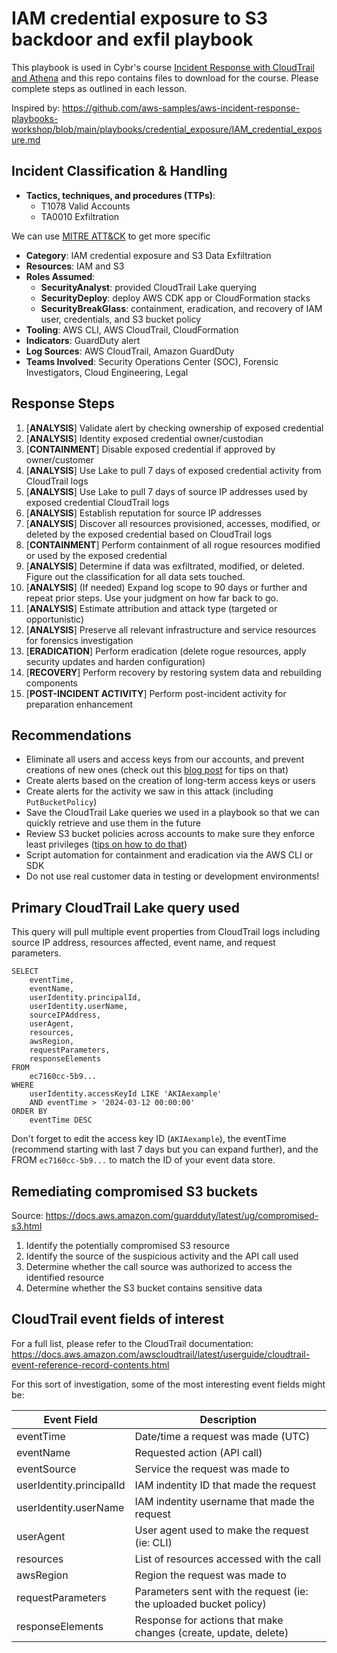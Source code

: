 # IAM credential exposure to S3 backdoor and exfil playbook

This playbook is used in Cybr's course [Incident Response with CloudTrail and Athena](https://cybr.com/courses/incident-response-with-cloudtrail-and-athena/) and this repo contains files to download for the course. Please complete steps as outlined in each lesson.

Inspired by: https://github.com/aws-samples/aws-incident-response-playbooks-workshop/blob/main/playbooks/credential_exposure/IAM_credential_exposure.md

## **Incident Classification & Handling**

- **Tactics, techniques, and procedures (TTPs)**:
    - T1078 Valid Accounts
    - TA0010 Exfiltration

We can use [MITRE ATT&CK](https://attack.mitre.org/) to get more specific

- **Category**: IAM credential exposure and S3 Data Exfiltration
- **Resources**: IAM and S3
- **Roles Assumed**:
    - **SecurityAnalyst**: provided CloudTrail Lake querying
    - **SecurityDeploy**: deploy AWS CDK app or CloudFormation stacks
    - **SecurityBreakGlass**: containment, eradication, and recovery of IAM user, credentials, and S3 bucket policy
- **Tooling**: AWS CLI, AWS CloudTrail, CloudFormation
- **Indicators**: GuardDuty alert
- **Log Sources**: AWS CloudTrail, Amazon GuardDuty
- **Teams Involved**: Security Operations Center (SOC), Forensic Investigators, Cloud Engineering, Legal

## Response Steps

1. [**ANALYSIS**] Validate alert by checking ownership of exposed credential
2. [**ANALYSIS**] Identity exposed credential owner/custodian
3. [**CONTAINMENT**] Disable exposed credential if approved by owner/customer
4. [**ANALYSIS**] Use Lake to pull 7 days of exposed credential activity from CloudTrail logs
5. [**ANALYSIS**] Use Lake to pull 7 days of source IP addresses used by exposed credential CloudTrail logs
6. [**ANALYSIS**] Establish reputation for source IP addresses
7. [**ANALYSIS**] Discover all resources provisioned, accesses, modified, or deleted by the exposed credential based on CloudTrail logs
8. [**CONTAINMENT**] Perform containment of all rogue resources modified or used by the exposed credential
9. [**ANALYSIS**] Determine if data was exfiltrated, modified, or deleted. Figure out the classification for all data sets touched.
10. [**ANALYSIS**] (If needed) Expand log scope to 90 days or further and repeat prior steps. Use your judgment on how far back to go.
11. [**ANALYSIS**] Estimate attribution and attack type (targeted or opportunistic)
12. [**ANALYSIS**] Preserve all relevant infrastructure and service resources for forensics investigation
13. [**ERADICATION**] Perform eradication (delete rogue resources, apply security updates and harden configuration)
14. [**RECOVERY**] Perform recovery by restoring system data and rebuilding components
15. [**POST-INCIDENT ACTIVITY**] Perform post-incident activity for preparation enhancement

## Recommendations

- Eliminate all users and access keys from our accounts, and prevent creations of new ones (check out this [blog post](https://cybr.com/cloud-security/ditching-aws-access-keys/) for tips on that)
- Create alerts based on the creation of long-term access keys or users
- Create alerts for the activity we saw in this attack (including `PutBucketPolicy`)
- Save the CloudTrail Lake queries we used in a playbook so that we can quickly retrieve and use them in the future
- Review S3 bucket policies across accounts to make sure they enforce least privileges ([tips on how to do that](https://cybr.com/cloud-security/create-a-least-privilege-s3-bucket-policy/))
- Script automation for containment and eradication via the AWS CLI or SDK
- Do not use real customer data in testing or development environments!

## Primary CloudTrail Lake query used

This query will pull multiple event properties from CloudTrail logs including source IP address, resources affected, event name, and request parameters.

```
SELECT
    eventTime,
    eventName,
    userIdentity.principalId,
    userIdentity.userName,
    sourceIPAddress,
    userAgent,
    resources,
    awsRegion,
    requestParameters,
    responseElements
FROM
    ec7160cc-5b9...
WHERE
    userIdentity.accessKeyId LIKE 'AKIAexample'
    AND eventTime > '2024-03-12 00:00:00'
ORDER BY
    eventTime DESC
```

Don't forget to edit the access key ID (`AKIAexample`), the eventTime (recommend starting with last 7 days but you can expand further), and the FROM `ec7160cc-5b9...` to match the ID of your event data store.

## Remediating compromised S3 buckets

Source: https://docs.aws.amazon.com/guardduty/latest/ug/compromised-s3.html

1. Identify the potentially compromised S3 resource
2. Identify the source of the suspicious activity and the API call used
3. Determine whether the call source was authorized to access the identified resource
4. Determine whether the S3 bucket contains sensitive data

## CloudTrail event fields of interest

For a full list, please refer to the CloudTrail documentation: https://docs.aws.amazon.com/awscloudtrail/latest/userguide/cloudtrail-event-reference-record-contents.html

For this sort of investigation, some of the most interesting event fields might be:

| Event Field               | Description                               |
|---------------------------|-------------------------------------------|
| eventTime                 | Date/time a request was made (UTC)        |
| eventName                 | Requested action (API call)               |
| eventSource               | Service the request was made to           |
| userIdentity.principalId  | IAM indentity ID that made the request       |
| userIdentity.userName     | IAM indentity username that made the request       |
| userAgent                 | User agent used to make the request (ie: CLI)
| resources                 | List of resources accessed with the call  |
| awsRegion                 | Region the request was made to  |
| requestParameters         | Parameters sent with the request (ie: the uploaded bucket policy)  |
| responseElements          |  Response for actions that make changes (create, update, delete) |